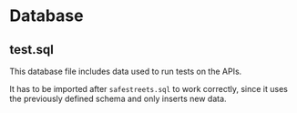 # Database

## test.sql
This database file includes data used to run tests on the APIs.

It has to be imported after `safestreets.sql` to work correctly, since it uses the previously defined schema and only inserts new data.